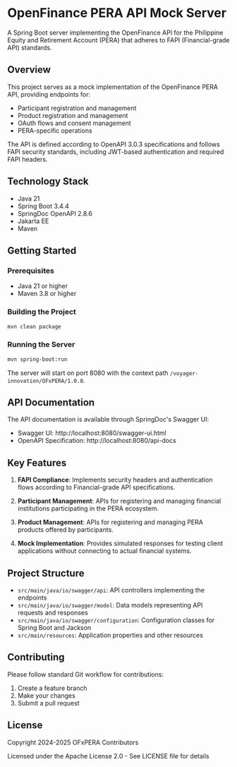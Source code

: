# OpenFinance PERA API Mock Server

A Spring Boot server implementing the OpenFinance API for the Philippine Equity and Retirement Account (PERA) that adheres to FAPI (Financial-grade API) standards.

## Overview

This project serves as a mock implementation of the OpenFinance PERA API, providing endpoints for:

- Participant registration and management
- Product registration and management
- OAuth flows and consent management
- PERA-specific operations

The API is defined according to OpenAPI 3.0.3 specifications and follows FAPI security standards, including JWT-based authentication and required FAPI headers.

## Technology Stack

- Java 21
- Spring Boot 3.4.4
- SpringDoc OpenAPI 2.8.6
- Jakarta EE
- Maven

## Getting Started

### Prerequisites

- Java 21 or higher
- Maven 3.8 or higher

### Building the Project

```bash
mvn clean package
```

### Running the Server

```bash
mvn spring-boot:run
```

The server will start on port 8080 with the context path `/voyager-innovation/OFxPERA/1.0.0`.

## API Documentation

The API documentation is available through SpringDoc's Swagger UI:

- Swagger UI: http://localhost:8080/swagger-ui.html
- OpenAPI Specification: http://localhost:8080/api-docs

## Key Features

1. **FAPI Compliance**: Implements security headers and authentication flows according to Financial-grade API specifications.

2. **Participant Management**: APIs for registering and managing financial institutions participating in the PERA ecosystem.

3. **Product Management**: APIs for registering and managing PERA products offered by participants.

4. **Mock Implementation**: Provides simulated responses for testing client applications without connecting to actual financial systems.

## Project Structure

- `src/main/java/io/swagger/api`: API controllers implementing the endpoints
- `src/main/java/io/swagger/model`: Data models representing API requests and responses
- `src/main/java/io/swagger/configuration`: Configuration classes for Spring Boot and Jackson
- `src/main/resources`: Application properties and other resources

## Contributing

Please follow standard Git workflow for contributions:

1. Create a feature branch
2. Make your changes
3. Submit a pull request

## License

Copyright 2024-2025 OFxPERA Contributors

Licensed under the Apache License 2.0 - See LICENSE file for details